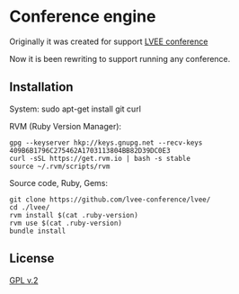 Conference engine
=========


Originally it was created for support [LVEE conference](http://lvee.org)

Now it is been rewriting to support running any conference.




Installation
------------


System:
    sudo apt-get install git curl


RVM (Ruby Version Manager):

    gpg --keyserver hkp://keys.gnupg.net --recv-keys 409B6B1796C275462A1703113804BB82D39DC0E3
    curl -sSL https://get.rvm.io | bash -s stable
    source ~/.rvm/scripts/rvm


Source code, Ruby, Gems:

    git clone https://github.com/lvee-conference/lvee/
    cd ./lvee/
    rvm install $(cat .ruby-version)
    rvm use $(cat .ruby-version)
    bundle install




License
------------


[GPL v.2](https://gnu.org/licenses/old-licenses/gpl-2.0-standalone.html)
